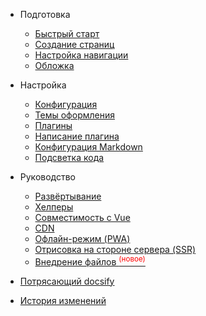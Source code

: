* Подготовка

  * [Быстрый старт](ru-ru/quickstart.md)
  * [Создание страниц](ru-ru/more-pages.md)
  * [Настройка навигации](ru-ru/custom-navbar.md)
  * [Обложка](ru-ru/cover.md)

* Настройка

  * [Конфигурация](ru-ru/configuration.md)
  * [Темы оформления](ru-ru/themes.md)
  * [Плагины](ru-ru/plugins.md)
  * [Написание плагина](ru-ru/write-a-plugin.md)
  * [Конфигурация Markdown](ru-ru/markdown.md)
  * [Подсветка кода](ru-ru/language-highlight.md)

* Руководство

  * [Развёртывание](ru-ru/deploy.md)
  * [Хелперы](ru-ru/helpers.md)
  * [Совместимость с Vue](ru-ru/vue.md)
  * [CDN](ru-ru/cdn.md)
  * [Офлайн-режим (PWA)](ru-ru/pwa.md)
  * [Отрисовка на стороне сервера (SSR)](ru-ru/ssr.md)
  * [Внедрение файлов <sup style="color:red">(новое)<sup>](ru-ru/embed-files.md)

* [Потрясающий docsify](ru-ru/awesome.md)
* [История изменений](ru-ru/changelog.md)


